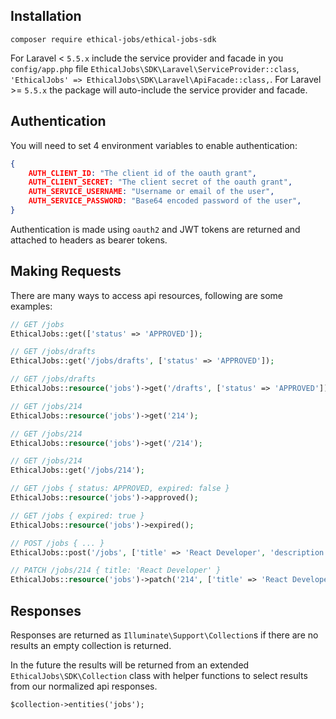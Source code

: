 ## Installation

`composer require ethical-jobs/ethical-jobs-sdk`

For Laravel < `5.5.x` include the service provider and facade in you `config/app.php` file `EthicalJobs\SDK\Laravel\ServiceProvider::class`, `'EthicalJobs' => EthicalJobs\SDK\Laravel\ApiFacade::class,`. For Laravel >= `5.5.x` the package will auto-include the service provider and facade.

## Authentication

You will need to set 4 environment variables to enable authentication:

```json
{
    AUTH_CLIENT_ID: "The client id of the oauth grant",
    AUTH_CLIENT_SECRET: "The client secret of the oauth grant",
    AUTH_SERVICE_USERNAME: "Username or email of the user",
    AUTH_SERVICE_PASSWORD: "Base64 encoded password of the user",
}
```

Authentication is made using `oauth2` and JWT tokens are returned and attached to headers as bearer tokens.

## Making Requests

There are many ways to access api resources, following are some examples:

```php
// GET /jobs
EthicalJobs::get(['status' => 'APPROVED']);

// GET /jobs/drafts
EthicalJobs::get('/jobs/drafts', ['status' => 'APPROVED']);

// GET /jobs/drafts
EthicalJobs::resource('jobs')->get('/drafts', ['status' => 'APPROVED']);

// GET /jobs/214
EthicalJobs::resource('jobs')->get('214');

// GET /jobs/214
EthicalJobs::resource('jobs')->get('/214');

// GET /jobs/214
EthicalJobs::get('/jobs/214');

// GET /jobs { status: APPROVED, expired: false }
EthicalJobs::resource('jobs')->approved();

// GET /jobs { expired: true }
EthicalJobs::resource('jobs')->expired();

// POST /jobs { ... }
EthicalJobs::post('/jobs', ['title' => 'React Developer', 'description' => 'We are looking for...']);

// PATCH /jobs/214 { title: 'React Developer' }
EthicalJobs::resource('jobs')->patch('214', ['title' => 'React Developer']);
```

## Responses

Responses are returned as `Illuminate\Support\Collection`s if there are no results an empty collection is returned.

In the future the results will be returned from an extended `EthicalJobs\SDK\Collection` class with helper functions to select results from our normalized api responses.

`$collection->entities('jobs');`